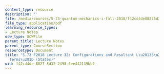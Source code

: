 ```yaml
---
content_type: resource
description: ''
file: /media/courses/5-73-quantum-mechanics-i-fall-2018/f42cd4de88275d3224986ee442139bb2_MIT5_73F18_Lec32.pdf
file_type: application/pdf
learning_resource_types:
- Lecture Notes
ocw_type: OCWFile
parent_title: Lecture Notes
parent_type: CourseSection
resourcetype: Document
title: "5.73 F2018 Lecture 32: Configurations and Resultant L\u2013S\u2013J \u201C\
  Terms\u201D (States)"
uid: f42cd4de-8827-5d32-2498-6ee442139bb2
---
```

